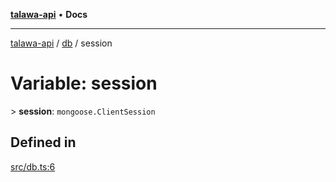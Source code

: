 [**talawa-api**](../../README.md) • **Docs**

***

[talawa-api](../../modules.md) / [db](../README.md) / session

# Variable: session

\> **session**: `mongoose.ClientSession`

## Defined in

[src/db.ts:6](https://github.com/PalisadoesFoundation/talawa-api/blob/f1c816bca43cc03a8c1bd303394e2550a50db017/src/db.ts#L6)

